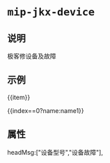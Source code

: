 # `mip-jkx-device`

## 说明
极客修设备及故障

## 示例

<div class="wra">
    <div class="wrapper" @click="open(index)" v-for="(item,index) in headMsg" :key="index" :class="{wrapper1:index>0}">
    <p class="title">{{item}}</p>
    <p class="name">{{index==0?name:name1}}</p>
    <p class="arrow"></p>
  </div>

## 属性

headMsg:["设备型号","设备故障"],
